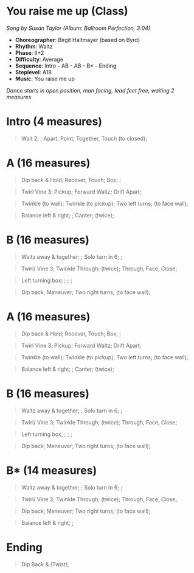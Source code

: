 # You raise me up (Class)

*Song by Susan Taylor (Album: Ballroom Perfection, 3:04)*

* **Choreographer**: Birgit Haltmayer (based on Byrd)
* **Rhythm**: Waltz
* **Phase**: II+2
* **Difficulty**: Average
* **Sequence**: Intro - AB - AB - B* - Ending
* **Steplevel**: A18
* **Music**: You raise me up

*Dance starts in open position, man facing, lead feet free, waiting 2 measures*

# Intro (4 measures)

> Wait 2; ; Apart, Point; Together, Touch (to closed);

# A (16 measures)

> Dip back & Hold; Recover, Touch; Box; ;

> Twirl Vine 3; Pickup; Forward Waltz; Drift Apart; 

> Twinkle (to wall); Twinkle (to pickup); Two left turns; (to face wall);

> Balance left & right; ; Canter; (twice);

# B (16 measures)

> Waltz away & together; ; Solo turn in 6; ;

> Twirl/ Vine 3; Twinkle Through; (twice); Through, Face, Close;

> Left turning box; ; ; ;

> Dip back; Maneuver; Two right turns; (to face wall);

# A (16 measures)

> Dip back & Hold; Recover, Touch; Box; ;

> Twirl Vine 3; Pickup; Forward Waltz; Drift Apart; 

> Twinkle (to wall); Twinkle (to pickup); Two left turns; (to face wall);

> Balance left & right; ; Canter; (twice);

# B (16 measures)

> Waltz away & together; ; Solo turn in 6; ;

> Twirl/ Vine 3; Twinkle Through; (twice); Through, Face, Close;

> Left turning box; ; ; ;

> Dip back; Maneuver; Two right turns; (to face wall);

# B* (14 measures)

> Waltz away & together; ; Solo turn in 6; ;

> Twirl/ Vine 3; Twinkle Through; (twice); Through, Face, Close;

> Dip back; Maneuver; Two right turns; (to face wall);

> Balance left & right; ;

# Ending

> Dip Back & (Twist);

<meta name="x:audio-file" content="s/Susan Taylor/Susann Taylor - You Raise Me Up (SW 29).mp3">